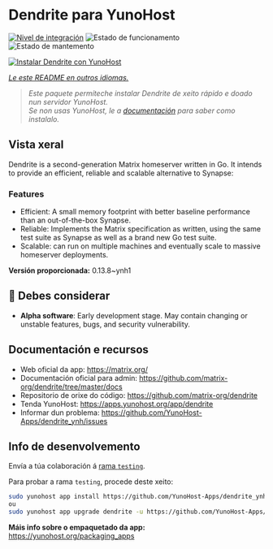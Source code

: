 <!--
NOTA: Este README foi creado automáticamente por <https://github.com/YunoHost/apps/tree/master/tools/readme_generator>
NON debe editarse manualmente.
-->

# Dendrite para YunoHost

[![Nivel de integración](https://dash.yunohost.org/integration/dendrite.svg)](https://ci-apps.yunohost.org/ci/apps/dendrite/) ![Estado de funcionamento](https://ci-apps.yunohost.org/ci/badges/dendrite.status.svg) ![Estado de mantemento](https://ci-apps.yunohost.org/ci/badges/dendrite.maintain.svg)

[![Instalar Dendrite con YunoHost](https://install-app.yunohost.org/install-with-yunohost.svg)](https://install-app.yunohost.org/?app=dendrite)

*[Le este README en outros idiomas.](./ALL_README.md)*

> *Este paquete permíteche instalar Dendrite de xeito rápido e doado nun servidor YunoHost.*  
> *Se non usas YunoHost, le a [documentación](https://yunohost.org/install) para saber como instalalo.*

## Vista xeral

Dendrite is a second-generation Matrix homeserver written in Go. It intends to provide an efficient, reliable and scalable alternative to Synapse:

### Features

- Efficient: A small memory footprint with better baseline performance than an out-of-the-box Synapse.
- Reliable: Implements the Matrix specification as written, using the same test suite as Synapse as well as a brand new Go test suite.
- Scalable: can run on multiple machines and eventually scale to massive homeserver deployments.


**Versión proporcionada:** 0.13.8~ynh1
## :red_circle: Debes considerar

- **Alpha software**: Early development stage. May contain changing or unstable features, bugs, and security vulnerability.

## Documentación e recursos

- Web oficial da app: <https://matrix.org/>
- Documentación oficial para admin: <https://github.com/matrix-org/dendrite/tree/master/docs>
- Repositorio de orixe do código: <https://github.com/matrix-org/dendrite>
- Tenda YunoHost: <https://apps.yunohost.org/app/dendrite>
- Informar dun problema: <https://github.com/YunoHost-Apps/dendrite_ynh/issues>

## Info de desenvolvemento

Envía a túa colaboración á [rama `testing`](https://github.com/YunoHost-Apps/dendrite_ynh/tree/testing).

Para probar a rama `testing`, procede deste xeito:

```bash
sudo yunohost app install https://github.com/YunoHost-Apps/dendrite_ynh/tree/testing --debug
ou
sudo yunohost app upgrade dendrite -u https://github.com/YunoHost-Apps/dendrite_ynh/tree/testing --debug
```

**Máis info sobre o empaquetado da app:** <https://yunohost.org/packaging_apps>
